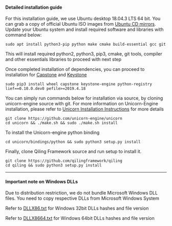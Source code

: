 #### Detailed installation guide

For this installation guide, we use Ubuntu desktop 18.04.3 LTS 64 bit. You can grab a copy of official Ubuntu ISO images from [Ubuntu CD mirrors](https://launchpad.net/ubuntu/+cdmirrors). Update your Ubuntu system and install required software and libraries with command below:
```
sudo apt install python3-pip python make cmake build-essential gcc git
```
This will install required python2, python3, pip3, cmake, git tools, compiler and other essentials libraries to proceed with next step

Once completed installation of dependencies, you can proceed to installation for [Capstone](https://github.com/aquynh/capstone/blob/master/COMPILE.TXT) and [Keystone](https://github.com/keystone-engine/keystone/blob/master/docs/COMPILE-NIX.md)
```
sudo pip3 install wheel capstone keystone-engine python-registry lief==0.10.0.dev0 pefile>=2019.4.18
```
You can simply run commands below for installation via source, by cloning unicorn-engine source with git. For more information on Unicorn-Engine installation, please refer to [Unicorn Installation Instructions](https://github.com/unicorn-engine/unicorn/blob/master/docs/COMPILE-NIX.md) for more details
```
git clone https://github.com/unicorn-engine/unicorn
cd unicorn && ./make.sh && sudo ./make.sh install

```
To install the Unicorn-engine python binding
```
cd unicorn/bindings/python && sudo python3 setup.py install
```

Finally, clone Qiling Framework source and run setup to install it.
```
git clone https://github.com/qilingframework/qiling
cd qiling && sudo python3 setup.py install 
```

---

#### Important note on Windows DLLs

Due to distribution restriction, we do not bundle Microsoft Windows DLL files. You need to copy respective DLLs from Microsoft Windows System




Refer to [DLLX86.txt](DLLX86.txt) for Windows 32bit DLLs hashes and file version

Refer to [DLLX8664.txt](DLLX8664.txt) for Windows 64bit DLLs hashes and file version

